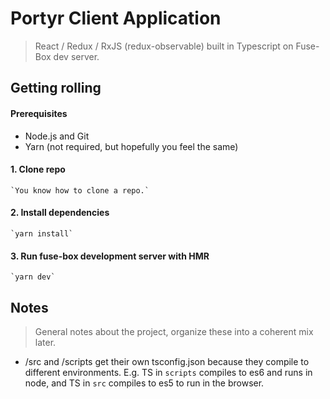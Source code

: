 # Portyr Client Application
> React / Redux / RxJS (redux-observable) built in Typescript on Fuse-Box dev server.

## Getting rolling

#### Prerequisites
- Node.js and Git
- Yarn (not required, but hopefully you feel the same)

#### 1. Clone repo
    `You know how to clone a repo.`

#### 2. Install dependencies
    `yarn install`

#### 3. Run fuse-box development server with HMR
    `yarn dev`


## Notes
> General notes about the project, organize these into a coherent mix later.

 - /src and /scripts get their own tsconfig.json because they compile to different environments. E.g. TS in `scripts` compiles to es6 and runs in node, and TS in `src` compiles to es5 to run in the browser.